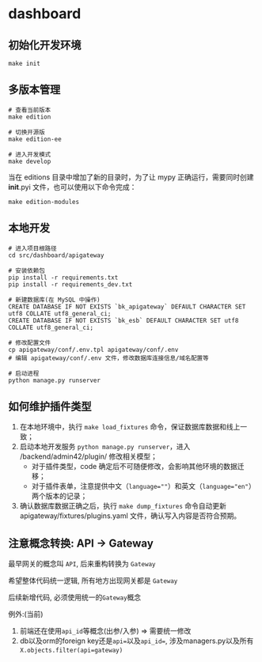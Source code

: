 # dashboard

## 初始化开发环境

```shell
make init
```

## 多版本管理

```shell
# 查看当前版本
make edition

# 切换开源版
make edition-ee

# 进入开发模式
make develop
```

当在 editions 目录中增加了新的目录时，为了让 mypy 正确运行，需要同时创建 __init__.pyi 文件，也可以使用以下命令完成：

```shell
make edition-modules
```

## 本地开发


```shell
# 进入项目根路径
cd src/dashboard/apigateway

# 安装依赖包
pip install -r requirements.txt
pip install -r requirements_dev.txt

# 新建数据库(在 MySQL 中操作)
CREATE DATABASE IF NOT EXISTS `bk_apigateway` DEFAULT CHARACTER SET utf8 COLLATE utf8_general_ci;
CREATE DATABASE IF NOT EXISTS `bk_esb` DEFAULT CHARACTER SET utf8 COLLATE utf8_general_ci;

# 修改配置文件
cp apigateway/conf/.env.tpl apigateway/conf/.env
# 编辑 apigateway/conf/.env 文件，修改数据库连接信息/域名配置等

# 启动进程
python manage.py runserver
```

## 如何维护插件类型

1. 在本地环境中，执行 `make load_fixtures` 命令，保证数据库数据和线上一致；
2. 启动本地开发服务 `python manage.py runserver`，进入 /backend/admin42/plugin/ 修改相关模型；
   - 对于插件类型，code 确定后不可随便修改，会影响其他环境的数据迁移；
   - 对于插件表单，注意提供中文（`language=""`）和英文（`language="en"`）两个版本的记录；
3. 确认数据库数据正确之后，执行 `make dump_fixtures` 命令自动更新 apigateway/fixtures/plugins.yaml 文件，确认写入内容是否符合预期。

## 注意概念转换: API -> Gateway

最早网关的概念叫 `API`, 后来重构转换为 `Gateway`

希望整体代码统一逻辑, 所有地方出现网关都是 `Gateway`

后续新增代码, 必须使用统一的`Gateway`概念

例外:(当前)
1. 前端还在使用`api_id`等概念(出参/入参) => 需要统一修改
2. db以及orm的foreign key还是`api=`以及`api_id=`, 涉及managers.py以及所有 `X.objects.filter(api=gateway)`
